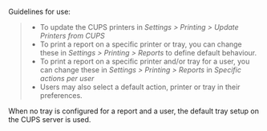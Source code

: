 Guidelines for use:

> - To update the CUPS printers in *Settings \> Printing \> Update
>   Printers from CUPS*
> - To print a report on a specific printer or tray, you can change
>   these in *Settings \> Printing \> Reports* to define default
>   behaviour.
> - To print a report on a specific printer and/or tray for a user, you
>   can change these in *Settings \> Printing \> Reports* in *Specific
>   actions per user*
> - Users may also select a default action, printer or tray in their
>   preferences.

When no tray is configured for a report and a user, the default tray
setup on the CUPS server is used.
